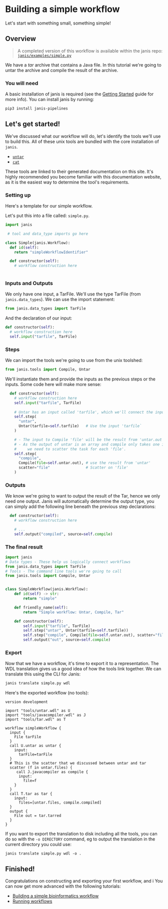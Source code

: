 
# Building a simple workflow

Let's start with something small, something simple!

## Overview 

> A completed version of this workflow is available within the janis repo: [`janis/examples/simple.py`](https://github.com/PMCC-BioinformaticsCore/janis/blob/master/janis/examples/simple.py) 

 We have a _tar_ archive that contains a Java file. In this tutorial we're going to untar the archive and compile the result of the archive.

### You will need

A basic installation of janis is required (see the [Getting Started](https://janis.readthedocs.io/en/latest/tutorials/tutorial0.html) guide for more info). You can install janis by running:

```bash
pip3 install janis-pipelines
```

## Let's get started!

We've discussed what our workflow will do, let's identify the tools we'll use to build this. All of these unix tools are bundled with the core installation of `janis`.

- [`untar`](https://janis.readthedocs.io/en/latest/tools/unix/tar.html)
- [`cat`](https://janis.readthedocs.io/en/latest/tools/unix/cat.html)

These tools are linked to their generated documentation on this site. It's highly recommended you become familiar with this documentation website, as it is the easiest way to determine the tool's requirements.

### Setting up
 
Here's a template for our simple workflow.

Let's put this into a file called: `simple.py`.

```python
import janis

 # tool and data_type imports go here

class Simple(janis.Workflow):
  def id(self):
    return "simpleWorkflowIdentifier"

  def constructor(self):
    # workflow construction here
	
```

### Inputs and Outputs

We only have one input, a TarFile. We'll use the type TarFile (from `janis.data_types`). We can use the import statement:

```python
from janis.data_types import TarFile
```

And the declaration of our input:
```python
def constructor(self):
  # workflow construction here
  self.input("tarfile", TarFile)
```

### Steps

We can import the tools we're going to use from the unix toolshed:
```python
from janis.tools import Compile, Untar
```

We'll instantiate them and provide the inputs as the previous steps or the inputs. Some code here will make more sense:

```python
  def constructor(self):
    # workflow construction here
    self.input("tarfile", TarFile)
    
    # Untar has an input called 'tarfile', which we'll connect the input 'tarfile' to.
    self.step(
      "untar", 
      Untar(tarfile=self.tarfile)   # Use the input 'tarfile`
    )

    # - The input to Compile 'file' will be the result from 'untar.out'
    # - As the output of untar is an array and compile only takes one input
    #     we need to scatter the task for each 'file'.
    self.step(
      "compile", 
      Compile(file=self.untar.out), # use the result from 'untar'
      scatter="file"                # Scatter on 'file'
    )
```


### Outputs

We know we're going to want to output the result of the Tar, hence we only need one output. Janis will automatically determine the output type, you can simply add the following line beneath the previous step declarations:

```python
  def constructor(self):
    # workflow construction here

    # ... 
    self.output("compiled", source=self.compile)
```


### The final result

```python
import janis
# Data types - These help us logically connect workflows
from janis.data_types import TarFile
# Tools - The command line tools we're going to call
from janis.tools import Compile, Untar


class SimpleWorkflow(janis.Workflow):
    def id(self) -> str:
        return "simple"

    def friendly_name(self):
        return "Simple workflow: Untar, Compile, Tar"

    def constructor(self):
        self.input("tarfile", TarFile)
        self.step("untar", Untar(tarfile=self.tarfile))
        self.step("compile", Compile(file=self.untar.out), scatter="file")
        self.output("out", source=self.compile)
```

### Export

Now that we have a workflow, it's time to export it to a representation. The WDL translation gives
us a good idea of how the tools link together. We can translate this using the CLI for Janis:

```bash
janis translate simple.py wdl
```

Here's the exported workflow (no tools):

```wdl
version development

import "tools/untar.wdl" as U
import "tools/javacompiler.wdl" as J
import "tools/tar.wdl" as T

workflow simpleWorkflow {
  input {
    File tarFile
  }
  call U.untar as untar {
    input:
      tarFile=tarFile
  }
  # This is the scatter that we discussed between untar and tar
  scatter (f in untar.files) {
     call J.javacompiler as compile {
      input:
        file=f
    }
  }
  call T.tar as tar {
    input:
      files=[untar.files, compile.compiled]
  }
  output {
    File out = tar.tarred
  }
}
```

If you want to export the translation to disk including all the tools, you can do so with the `-o DIRECTORY` command, eg to output the translation in the current directory you could use:

```
janis translate simple.py wdl -o .
```
## Finished!

Congratulations on constructing and exporting your first workflow, and i You can now get more advanced with the following tutorials:

- [Building a simple bioinformatics workflow](https://janis.readthedocs.io/en/latest/tutorials/tutorial1.html)
- [Running workflows](https://janis.readthedocs.io/en/latest/tutorials/running.html)
